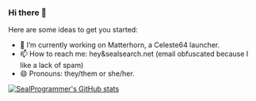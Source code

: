 ### Hi there 👋


Here are some ideas to get you started:

- 🔭 I’m currently working on Matterhorn, a Celeste64 launcher.
- 📫 How to reach me: hey&sealsearch.net (email obfuscated because I like a lack of spam)
- 😄 Pronouns: they/them or she/her.

[![SealProgrammer's GitHub stats](https://github-readme-stats.vercel.app/api?username=SealProgrammer)](https://github.com/anuraghazra/github-readme-stats)
